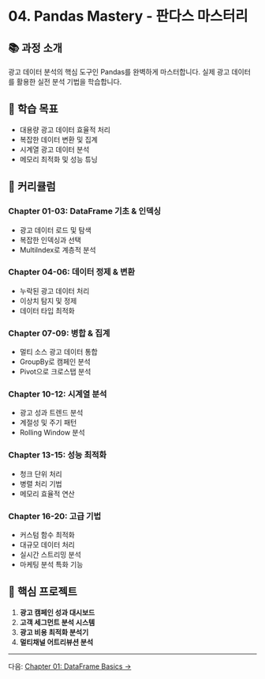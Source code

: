 # 04. Pandas Mastery - 판다스 마스터리

## 📚 과정 소개
광고 데이터 분석의 핵심 도구인 Pandas를 완벽하게 마스터합니다. 실제 광고 데이터를 활용한 실전 분석 기법을 학습합니다.

## 🎯 학습 목표
- 대용량 광고 데이터 효율적 처리
- 복잡한 데이터 변환 및 집계
- 시계열 광고 데이터 분석
- 메모리 최적화 및 성능 튜닝

## 📖 커리큘럼

### Chapter 01-03: DataFrame 기초 & 인덱싱
- 광고 데이터 로드 및 탐색
- 복잡한 인덱싱과 선택
- MultiIndex로 계층적 분석

### Chapter 04-06: 데이터 정제 & 변환
- 누락된 광고 데이터 처리
- 이상치 탐지 및 정제
- 데이터 타입 최적화

### Chapter 07-09: 병합 & 집계
- 멀티 소스 광고 데이터 통합
- GroupBy로 캠페인 분석
- Pivot으로 크로스탭 분석

### Chapter 10-12: 시계열 분석
- 광고 성과 트렌드 분석
- 계절성 및 주기 패턴
- Rolling Window 분석

### Chapter 13-15: 성능 최적화
- 청크 단위 처리
- 병렬 처리 기법
- 메모리 효율적 연산

### Chapter 16-20: 고급 기법
- 커스텀 함수 최적화
- 대규모 데이터 처리
- 실시간 스트리밍 분석
- 마케팅 분석 특화 기능

## 🚀 핵심 프로젝트
1. **광고 캠페인 성과 대시보드**
2. **고객 세그먼트 분석 시스템**
3. **광고 비용 최적화 분석기**
4. **멀티채널 어트리뷰션 분석**

---

다음: [Chapter 01: DataFrame Basics →](01_dataframe_basics/README.md)